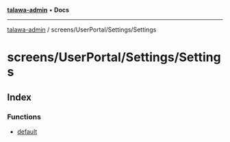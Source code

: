 [**talawa-admin**](../../../../README.md) • **Docs**

***

[talawa-admin](../../../../modules.md) / screens/UserPortal/Settings/Settings

# screens/UserPortal/Settings/Settings

## Index

### Functions

- [default](functions/default.md)
